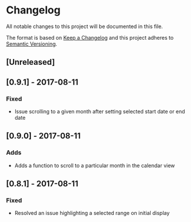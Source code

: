 # Changelog
All notable changes to this project will be documented in this file.

The format is based on [Keep a Changelog](http://keepachangelog.com/en/1.0.0/)
and this project adheres to [Semantic Versioning](http://semver.org/spec/v2.0.0.html).

## [Unreleased]

## [0.9.1] - 2017-08-11
### Fixed
- Issue scrolling to a given month after setting selected start date or end date

## [0.9.0] - 2017-08-11
### Adds
- Adds a function to scroll to a particular month in the calendar view

## [0.8.1] - 2017-08-11
### Fixed
- Resolved an issue highlighting a selected range on initial display
